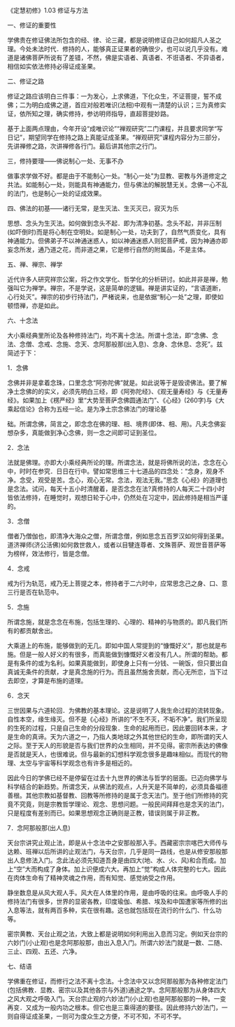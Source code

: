 
  《定慧初修》1.03 修证与方法

一、修证的重要性

学佛贵在修证佛法所包含的经、律、论三藏，都是说明修证自己如何超凡人圣之理。今处未法时代．修持的人，能够真正证果者的确很少，也可以说几乎没有。难道是诸佛菩萨所说有了差错，不然，佛是实语者、真语者、不诳语者、不异语者，相信如实依法修持必得证成圣果。

二、修证之路

修证之路应该明白三件事：一为发心，上求佛道，下化众生，不证菩提，誓不成佛；二为明白成佛之道，首应对般若唯识(法相)中观有一清楚的认识；三为真修实证，依所知之理，确实修持，参访明师指导，直超菩提妙路。

基于上面两点理由，今年开设“成唯识论”“禅观研究”二门课程，并且要求同学“写日记”，期望同学在修持之路上真能证成圣果。“禅观研究”课程内容分为三部分，先讲禅修之路，次讲禅修各行门。最后讲其他宗之行门。

三，修持要理——佛说制心一处、无事不办

做事求学做不好。都是由于不能制心一处。“制心一处”为显教、密教与外道修定之共法。如能制心一处，则能具有神通能力，但与佛法的解脱慧无关。念佛一心不乱的法门，也是制心一处的证成效果。

四、佛法的初基——诸行无常，是生灭法、生灭灭已，寂灭为乐

思想、念头为生灭法。如何做到念头不起．即为清净初基。念头不起，并非压制(如吓倒时)而是将心制在空明处。如是制心一处，功夫到了，自然气质变化，具有神通能力。但佛弟子不以神通迷惑人，如以神通迷惑人则犯菩萨戒，因为神通亦即妄念所发，通乃道之花，而非道之果，它是修行自然的附属品，不是主体。

五、禅、禅宗、禅学

近代许多人研究祥宗公案，将之作文学化、哲学化的分析研讨。如此并非是禅，勉强叫它为禅学。禅宗，不是学说，这是简单的逻辑。禅是讲实证的，“言语道断，心行处灭”。禅宗的初步行持法门，严楮说来，也是依据“制心一处”之理，即使如顿悟禅，亦是如此。

六、十念法

大小乘经典里所论及各种修持法门，均不离十念法。所谓十念法，即“念佛、念法、念僧、念戒、念施、念天、念阿那般那(出入息)、念身、念休息、念死”。兹简述于下：

1．念佛

念佛并非是拿着念珠，口里念念“阿弥陀佛”就是。如此说等于是毁谤佛法。要了解净土念佛的的实义，必须先明白三经，即《阿弥陀经》、《观无量寿经》与《无量寿经》。如果加上《楞严经》里“大势至菩萨念佛圆通法门”、《心经》(260字)与《大乘起信论》合称为五经一论。是为净土宗念佛法门的理论基

础。所谓念佛，简言之，即念念在佛的理、相、境界(即体、相、用)。凡夫念佛妄想杂多，真能做到净心念佛，则一念之间即可证到圣位。

2．念法

法就是佛理。亦即大小乘经典所论的理。所谓念法，就是将佛所说的法，念念在心中，时时在参究．日日在行中。譬如常思维三十七道品的四念处：“念身，观身不净。念受，观受是苦。念心，观心无常。念法，观法无我。”思念《心经》的道理也是念法。试问，每天十五小时清醒着，是否念念在法?真修持的人每天二十四小时皆依法修持，在睡觉时，观想日轮于心中，仍然处在习定中，因此修持是相当严谨的。

3．念僧

僧者乃僧伽也，即清净大海众之僧，所谓念僧，例如思念五百罗汉如何得到圣果。道济禅师(济公活佛)如何救世救人，或者以目犍连尊者、文殊菩萨、观世音菩萨等为榜样，效法修行，皆是念僧。

4．念戒

戒为行为轨范，戒乃无上菩提之本，修持者于二六时中，应常思念己之身、口、意三行是否在轨范中。

5．念施

所谓念施，就是念念在布施，包括生理的、心理的、精神的与物质的。即凡我们所有的都贡献舍出。

大乘道上的布施，能够做到的无几。即如中国人常提到的“慷慨好义”，那也就是布施。但是一般人好义的有很多，而真能做到慷慨好义者没有几人。所谓的帮助。都是有条件的或为名利。如果真能做到，即使身上只有一分钱、一碗饭，但只要出自真诚无条件的贡献，才是真念施的行为。而且虽然施舍贡献，而心无所恋，当下过去即空，才算是布施的道理。

6．念天

三世因果与六道轮回．为佛教的基本理论。这是说明了人我生命过程的流转现象。自性本空，缘生缘灭。但不是《心经》所讲的“不生不灭，不垢不净”。我们所呈现的生死的过程，只是自己生命的分段现象．生命的起用而已，因此要回转本来，才是生命的真谛。天为六道之一，乃指人类地球之外其他世纪的生命，即所谓的天人之际。至于天人的形貌是否与我们世界的众生相同，并不见得。密宗所表达的佛像是否就是天人，也很难说。但与最新的幻想科学观念很多是趣味相似。而现代的物理、太空与宇宙等科学观念也有许多是相近的。

因此今日的学佛已经不是停留在过去十九世界的佛法与哲学的层面。已迈向佛学与科学结合的新趋势。所谓念天，从佛法的观点，人升天是不简单的，必须具备福德善根。其他宗教如基督教、回教等所修持的是属于念天法门。至于他们所修持的究竟不究竟，则是宗教哲学理论、观念、思想问题。一般民间拜拜也是念天的法门，只是程度有差别而已。如果思想观念正确则是正教，错误则属于非正教。

7．念阿那般那(出人息)

天台宗讲究止观止法，即是从十念法中之安那般那入手。西藏密宗宗喀巴大师传与达赖、班禅以后所讲的止观法门，与天台宗，几乎是同一路线，也是从修安那般那出人息修法入门。念此法必须先知道吾身是由四大(地、水、火、风)和合而成。加上“空”大而构成了身体。加上识便成六大。再加上“觉”构成人体完整的七大。因此在肉体生命有了精神灵魂之作用，而有知觉、感觉纳受之作用。

静坐数息是从风大观人手。风大在人体里的作用，是由呼吸的往来。由呼吸人手的修持法门有很多，世界的显密各教，印度瑜伽、希腊、埃及和中国遭家等所修的出入息等法，就有两百多种，实在很有趣。这也就包括现在流行的什么门、什么功等。

密宗黄教、天台止观之法，大致上都是说明如何利用出入息而习定。例如天台宗的六妙门(小止观)也是念阿那般那，由出入息入门。所谓六妙法门就是一数、二随、三止、四观、五还、六净。

七、结语

学佛重在修证，而修行之法不离十念法。十念法中又以念阿那般那为各种修定法门(包括佛教．显教、密宗以及其他各宗与外道)通途之学。念阿那般那为从身体四大之风大观之呼吸入门。天台宗止观的六妙法门(小止观)也是阿那般那的一种。一变再变．又成为一般内功之根本。但它也是三乘得道的要径。因此修持六妙法门，一则自得证成圣果，一则可为度众生之方便，不可不知，不可不学。
